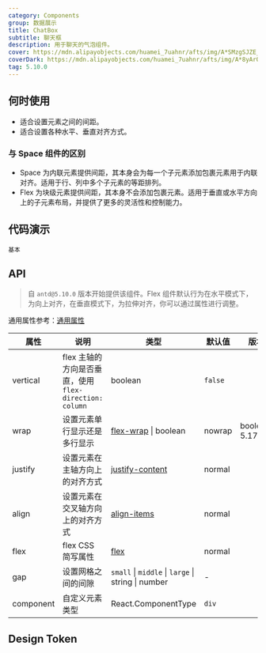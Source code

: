 ```yaml
---
category: Components
group: 数据展示
title: ChatBox
subtitle: 聊天框
description: 用于聊天的气泡组件。
cover: https://mdn.alipayobjects.com/huamei_7uahnr/afts/img/A*SMzgSJZE_AwAAAAAAAAAAAAADrJ8AQ/original
coverDark: https://mdn.alipayobjects.com/huamei_7uahnr/afts/img/A*8yArQ43EGccAAAAAAAAAAAAADrJ8AQ/original
tag: 5.10.0
---
```


## 何时使用

- 适合设置元素之间的间距。
- 适合设置各种水平、垂直对齐方式。

### 与 Space 组件的区别

- Space 为内联元素提供间距，其本身会为每一个子元素添加包裹元素用于内联对齐。适用于行、列中多个子元素的等距排列。
- Flex 为块级元素提供间距，其本身不会添加包裹元素。适用于垂直或水平方向上的子元素布局，并提供了更多的灵活性和控制能力。

## 代码演示

<!-- prettier-ignore -->
<code src="./demo/basic.tsx">基本</code>

## API

> 自 `antd@5.10.0` 版本开始提供该组件。Flex 组件默认行为在水平模式下，为向上对齐，在垂直模式下，为拉伸对齐，你可以通过属性进行调整。

通用属性参考：[通用属性](/docs/react/common-props)

| 属性      | 说明                                                   | 类型                                                                                | 默认值  | 版本            |
| --------- | ------------------------------------------------------ | ----------------------------------------------------------------------------------- | ------- | --------------- |
| vertical  | flex 主轴的方向是否垂直，使用 `flex-direction: column` | boolean                                                                             | `false` |
| wrap      | 设置元素单行显示还是多行显示                           | [flex-wrap](https://developer.mozilla.org/zh-CN/docs/Web/CSS/flex-wrap) \| boolean  | nowrap  | boolean: 5.17.0 |
| justify   | 设置元素在主轴方向上的对齐方式                         | [justify-content](https://developer.mozilla.org/zh-CN/docs/Web/CSS/justify-content) | normal  |                 |
| align     | 设置元素在交叉轴方向上的对齐方式                       | [align-items](https://developer.mozilla.org/zh-CN/docs/Web/CSS/align-items)         | normal  |                 |
| flex      | flex CSS 简写属性                                      | [flex](https://developer.mozilla.org/zh-CN/docs/Web/CSS/flex)                       | normal  |                 |
| gap       | 设置网格之间的间隙                                     | `small` \| `middle` \| `large` \| string \| number                                  | -       |                 |
| component | 自定义元素类型                                         | React.ComponentType                                                                 | `div`   |                 |

## Design Token

<ComponentTokenTable component="Flex"></ComponentTokenTable>
